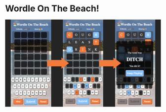 # Wordle On The Beach!
![WordleGamePlay](./Assets/Images/wordle-readme-photo.png "Wordle Game Play Photo")